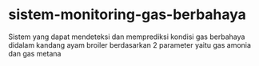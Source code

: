 # sistem-monitoring-gas-berbahaya
Sistem yang dapat mendeteksi dan memprediksi kondisi gas berbahaya didalam kandang ayam broiler berdasarkan 2 parameter yaitu gas amonia dan gas metana
